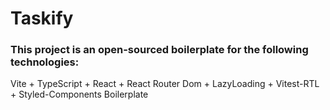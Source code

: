 # Taskify

### This project is an open-sourced boilerplate for the following technologies:

Vite + TypeScript + React + React Router Dom + LazyLoading + Vitest-RTL + Styled-Components Boilerplate
